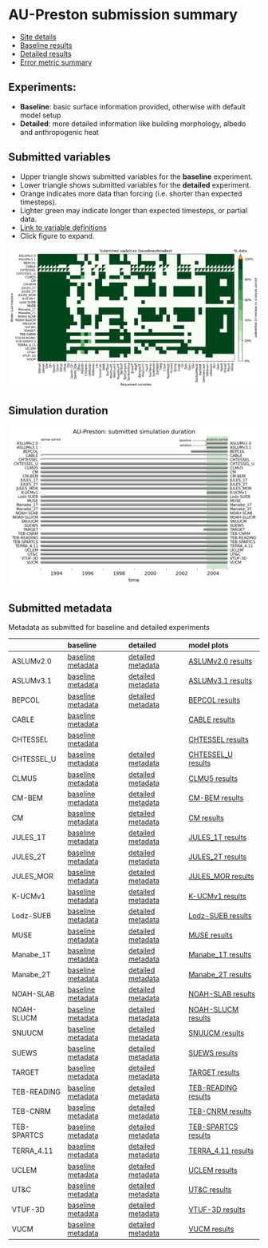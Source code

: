 
# AU-Preston submission summary

 - [Site details](https://urban-plumber.github.io/AU-Preston/)
 - [Baseline results](../baseline/index.md)
 - [Detailed results](../detailed/index.md)
 - [Error metric summary](../metrics/index.md)

## Experiments: 

 - **Baseline**: basic surface information provided, otherwise with default model setup
 - **Detailed**: more detailed information like building morphology, albedo and anthropogenic heat

## Submitted variables

- Upper triangle shows submitted variables for the **baseline** experiment.
- Lower triangle shows submitted variables for the **detailed** experiment.
- Orange indicates more data than forcing (i.e. shorter than expected timesteps).
- Lighter green may indicate longer than expected timesteps, or partial data.
- [Link to variable definitions](variable_definitions.md)
- Click figure to expand.

[![Variables](submitted_variables.png)](submitted_variables.png)


## Simulation duration

[![spinup](spinup_periods.png)](spinup_periods.png)

## Submitted metadata

Metadata as submitted for baseline and detailed experiments

|             | baseline                                                      | detailed                                                      | model plots                                    |
|:------------|:--------------------------------------------------------------|:--------------------------------------------------------------|:-----------------------------------------------|
| ASLUMv2.0   | [baseline metadata](ASLUMv2.0_AU-Preston_baseline_attrs.md)   | [detailed metadata](ASLUMv2.0_AU-Preston_detailed_attrs.md)   | [ASLUMv2.0 results](../ASLUMv2.0/index.md)     |
| ASLUMv3.1   | [baseline metadata](ASLUMv3.1_AU-Preston_baseline_attrs.md)   | [detailed metadata](ASLUMv3.1_AU-Preston_detailed_attrs.md)   | [ASLUMv3.1 results](../ASLUMv3.1/index.md)     |
| BEPCOL      | [baseline metadata](BEPCOL_AU-Preston_baseline_attrs.md)      | [detailed metadata](BEPCOL_AU-Preston_detailed_attrs.md)      | [BEPCOL results](../BEPCOL/index.md)           |
| CABLE       | [baseline metadata](CABLE_AU-Preston_baseline_attrs.md)       |                                                               | [CABLE results](../CABLE/index.md)             |
| CHTESSEL    | [baseline metadata](CHTESSEL_AU-Preston_baseline_attrs.md)    |                                                               | [CHTESSEL results](../CHTESSEL/index.md)       |
| CHTESSEL_U  | [baseline metadata](CHTESSEL_U_AU-Preston_baseline_attrs.md)  | [detailed metadata](CHTESSEL_U_AU-Preston_detailed_attrs.md)  | [CHTESSEL_U results](../CHTESSEL_U/index.md)   |
| CLMU5       | [baseline metadata](CLMU5_AU-Preston_baseline_attrs.md)       | [detailed metadata](CLMU5_AU-Preston_detailed_attrs.md)       | [CLMU5 results](../CLMU5/index.md)             |
| CM-BEM      | [baseline metadata](CM-BEM_AU-Preston_baseline_attrs.md)      | [detailed metadata](CM-BEM_AU-Preston_detailed_attrs.md)      | [CM-BEM results](../CM-BEM/index.md)           |
| CM          | [baseline metadata](CM_AU-Preston_baseline_attrs.md)          | [detailed metadata](CM_AU-Preston_detailed_attrs.md)          | [CM results](../CM/index.md)                   |
| JULES_1T    | [baseline metadata](JULES_1T_AU-Preston_baseline_attrs.md)    | [detailed metadata](JULES_1T_AU-Preston_detailed_attrs.md)    | [JULES_1T results](../JULES_1T/index.md)       |
| JULES_2T    | [baseline metadata](JULES_2T_AU-Preston_baseline_attrs.md)    | [detailed metadata](JULES_2T_AU-Preston_detailed_attrs.md)    | [JULES_2T results](../JULES_2T/index.md)       |
| JULES_MOR   | [baseline metadata](JULES_MOR_AU-Preston_baseline_attrs.md)   | [detailed metadata](JULES_MOR_AU-Preston_detailed_attrs.md)   | [JULES_MOR results](../JULES_MOR/index.md)     |
| K-UCMv1     | [baseline metadata](K-UCMv1_AU-Preston_baseline_attrs.md)     | [detailed metadata](K-UCMv1_AU-Preston_detailed_attrs.md)     | [K-UCMv1 results](../K-UCMv1/index.md)         |
| Lodz-SUEB   | [baseline metadata](Lodz-SUEB_AU-Preston_baseline_attrs.md)   | [detailed metadata](Lodz-SUEB_AU-Preston_detailed_attrs.md)   | [Lodz-SUEB results](../Lodz-SUEB/index.md)     |
| MUSE        | [baseline metadata](MUSE_AU-Preston_baseline_attrs.md)        | [detailed metadata](MUSE_AU-Preston_detailed_attrs.md)        | [MUSE results](../MUSE/index.md)               |
| Manabe_1T   | [baseline metadata](Manabe_1T_AU-Preston_baseline_attrs.md)   | [detailed metadata](Manabe_1T_AU-Preston_detailed_attrs.md)   | [Manabe_1T results](../Manabe_1T/index.md)     |
| Manabe_2T   | [baseline metadata](Manabe_2T_AU-Preston_baseline_attrs.md)   | [detailed metadata](Manabe_2T_AU-Preston_detailed_attrs.md)   | [Manabe_2T results](../Manabe_2T/index.md)     |
| NOAH-SLAB   | [baseline metadata](NOAH-SLAB_AU-Preston_baseline_attrs.md)   | [detailed metadata](NOAH-SLAB_AU-Preston_detailed_attrs.md)   | [NOAH-SLAB results](../NOAH-SLAB/index.md)     |
| NOAH-SLUCM  | [baseline metadata](NOAH-SLUCM_AU-Preston_baseline_attrs.md)  | [detailed metadata](NOAH-SLUCM_AU-Preston_detailed_attrs.md)  | [NOAH-SLUCM results](../NOAH-SLUCM/index.md)   |
| SNUUCM      | [baseline metadata](SNUUCM_AU-Preston_baseline_attrs.md)      | [detailed metadata](SNUUCM_AU-Preston_detailed_attrs.md)      | [SNUUCM results](../SNUUCM/index.md)           |
| SUEWS       | [baseline metadata](SUEWS_AU-Preston_baseline_attrs.md)       | [detailed metadata](SUEWS_AU-Preston_detailed_attrs.md)       | [SUEWS results](../SUEWS/index.md)             |
| TARGET      | [baseline metadata](TARGET_AU-Preston_baseline_attrs.md)      | [detailed metadata](TARGET_AU-Preston_detailed_attrs.md)      | [TARGET results](../TARGET/index.md)           |
| TEB-READING | [baseline metadata](TEB-READING_AU-Preston_baseline_attrs.md) | [detailed metadata](TEB-READING_AU-Preston_detailed_attrs.md) | [TEB-READING results](../TEB-READING/index.md) |
| TEB-CNRM    | [baseline metadata](TEB-CNRM_AU-Preston_baseline_attrs.md)    | [detailed metadata](TEB-CNRM_AU-Preston_detailed_attrs.md)    | [TEB-CNRM results](../TEB-CNRM/index.md)       |
| TEB-SPARTCS | [baseline metadata](TEB-SPARTCS_AU-Preston_baseline_attrs.md) | [detailed metadata](TEB-SPARTCS_AU-Preston_detailed_attrs.md) | [TEB-SPARTCS results](../TEB-SPARTCS/index.md) |
| TERRA_4.11  | [baseline metadata](TERRA_4.11_AU-Preston_baseline_attrs.md)  | [detailed metadata](TERRA_4.11_AU-Preston_detailed_attrs.md)  | [TERRA_4.11 results](../TERRA_4.11/index.md)   |
| UCLEM       | [baseline metadata](UCLEM_AU-Preston_baseline_attrs.md)       | [detailed metadata](UCLEM_AU-Preston_detailed_attrs.md)       | [UCLEM results](../UCLEM/index.md)             |
| UT&C        | [baseline metadata](UT&C_AU-Preston_baseline_attrs.md)        | [detailed metadata](UT&C_AU-Preston_detailed_attrs.md)        | [UT&C results](../UT&C/index.md)               |
| VTUF-3D     | [baseline metadata](VTUF-3D_AU-Preston_baseline_attrs.md)     | [detailed metadata](VTUF-3D_AU-Preston_detailed_attrs.md)     | [VTUF-3D results](../VTUF-3D/index.md)         |
| VUCM        | [baseline metadata](VUCM_AU-Preston_baseline_attrs.md)        | [detailed metadata](VUCM_AU-Preston_detailed_attrs.md)        | [VUCM results](../VUCM/index.md)               |
